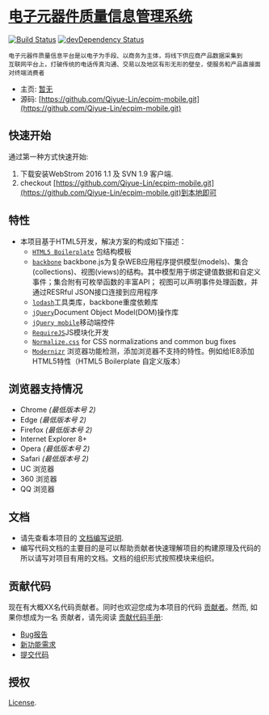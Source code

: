 # [电子元器件质量信息管理系统](https://github.com/Qiyue-Lin/ecpim-mobile.git)

[![Build Status](https://travis-ci.org/h5bp/html5-boilerplate.svg)](https://travis-ci.org/h5bp/html5-boilerplate)
[![devDependency Status](https://david-dm.org/h5bp/html5-boilerplate/dev-status.svg)](https://david-dm.org/h5bp/html5-boilerplate#info=devDependencies)

    电子元器件质量信息平台是以电子为手段、以商务为主体，将线下供应商产品数据采集到
    互联网平台上，打破传统的电话传真沟通、交易以及地区有形无形的壁垒，使服务和产品直接面对终端消费者

* 主页: [暂无](https://#)
* 源码: [https://github.com/Qiyue-Lin/ecpim-mobile.git](https://github.com/Qiyue-Lin/ecpim-mobile.git)

## 快速开始

通过第一种方式快速开始:

1. 下载安装WebStrom 2016 1.1 及 SVN 1.9 客户端.
2. checkout [https://github.com/Qiyue-Lin/ecpim-mobile.git](https://github.com/Qiyue-Lin/ecpim-mobile.git)到本地即可

## 特性

* 本项目基于HTML5开发，解决方案的构成如下描述：
  * [`HTML5 Boilerplate`](https://html5boilerplate.com) 包结构模板
  * [`backbone`](http://backbonejs.org/) backbone.js为复杂WEB应用程序提供模型(models)、集合(collections)、视图(views)的结构。其中模型用于绑定键值数据和自定义事件；集合附有可枚举函数的丰富API； 视图可以声明事件处理函数，并通过RESRful JSON接口连接到应用程序
  * [`lodash`](https://lodash.com/)工具类库，backbone重度依赖库
  * [`jQuery`](http://jquery.com/)Document Object Model(DOM)操作库
  * [`jQuery mobile`](http://jquerymobile.com/)移动端控件
  * [`RequireJS`](http://requirejs.org/)JS模块化开发
  * [`Normalize.css`](https://necolas.github.com/normalize.css/)
    for CSS normalizations and common bug fixes
  * [`Modernizr`](http://modernizr.com/) 浏览器功能检测，添加浏览器不支持的特性。例如给IE8添加HTML5特性（HTML5 Boilerplate 自定义版本）


## 浏览器支持情况

* Chrome *(最低版本号 2)*
* Edge *(最低版本号 2)*
* Firefox *(最低版本号 2)*
* Internet Explorer 8+
* Opera *(最低版本号 2)*
* Safari *(最低版本号 2)*
* UC 浏览器
* 360 浏览器
* QQ 浏览器

## 文档

* 请先查看本项目的 [文档编写说明](dist/doc/TOC.md).
* 编写代码文档的主要目的是可以帮助贡献者快速理解项目的构建原理及代码的
所以请写对项目有用的文档。文档的组织形式按照模块来组织。


## 贡献代码

现在有大概XX名代码贡献者。同时也欢迎您成为本项目的代码 [贡献者](CONTRIBUTING.md)。然而, 如果你想成为一名
贡献者，请先阅读 [贡献代码手册](CONTRIBUTING.md):

* [Bug报告](CONTRIBUTING.md#bugs)
* [新功能需求](CONTRIBUTING.md#features)
* [提交代码](CONTRIBUTING.md#pull-requests)


## 授权

[License](LICENSE.txt).
